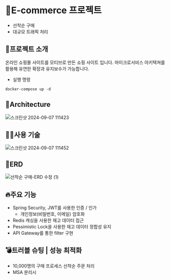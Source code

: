 # 🛒E-commerce 프로젝트
- 선착순 구매
- 대규모 트래픽 처리
## 📌프로젝트 소개 
온라인 쇼핑몰 사이트를 모티브로 만든 쇼핑 사이트 입니다. 마이크로서비스 아키텍쳐를 활용해 유연한 확장과 유지보수가 가능합니다. 
* 실행 명령
```
docker-compose up -d
```
## 🚧Architecture
![스크린샷 2024-09-07 111423](https://github.com/user-attachments/assets/e47a3da6-fcb7-4a85-a5a5-5b717fa4eb48)
## 🧑‍💻사용 기술
![스크린샷 2024-09-07 111452](https://github.com/user-attachments/assets/5eb8a584-012a-4de7-8c0d-67d03c30855e)
## 📁ERD
![선착순 구매-ERD 수정 (1)](https://github.com/user-attachments/assets/2148d763-5aef-4e52-8ac9-5c53d4ed2110)
## 🔥주요 기능
- Spring Security, JWT를 사용한 인증 / 인가
  + 개인정보(비밀번호, 이메일) 암호화
- Redis 캐싱을 사용한 재고 데이터 접근
- Pessimistic Lock을 사용한 재고 데이터 정합성 유지
- API Gateway를 통한 filter 구현
## 💣트러블 슈팅 | 성능 최적화
- 10,000명의 구매 프로세스 선착순 주문 처리
- MSA 분리시 

